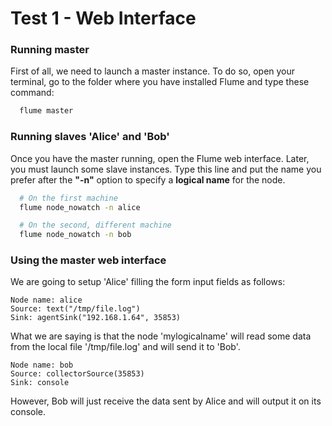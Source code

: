 Test 1 - Web Interface
===========================


### Running master

First of all, we need to launch a master instance. To do so, open your
terminal, go to the folder where you have installed Flume and type these
command:

```bash
  flume master
```


### Running slaves 'Alice' and 'Bob'

Once you have the master running, open the Flume web interface.
Later, you must launch some slave instances. Type this line and put the name you prefer after the **"-n"** option to specify a **logical name** for the node.

```bash
  # On the first machine
  flume node_nowatch -n alice

  # On the second, different machine
  flume node_nowatch -n bob
```


### Using the master web interface

We are going to setup 'Alice' filling the form input fields as follows:

```plain
Node name: alice
Source: text("/tmp/file.log")
Sink: agentSink("192.168.1.64", 35853)
```

What we are saying is that the node 'mylogicalname' will read some data from the local file '/tmp/file.log' and will send it to 'Bob'.

```plain
Node name: bob
Source: collectorSource(35853)
Sink: console
```

However, Bob will just receive the data sent by Alice and will output it on its console.
